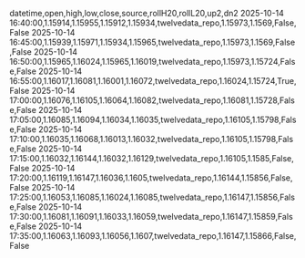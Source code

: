 datetime,open,high,low,close,source,rollH20,rollL20,up2,dn2
2025-10-14 16:40:00,1.15914,1.15955,1.15912,1.15934,twelvedata_repo,1.15973,1.1569,False,False
2025-10-14 16:45:00,1.15939,1.15971,1.15934,1.15965,twelvedata_repo,1.15973,1.1569,False,False
2025-10-14 16:50:00,1.15965,1.16024,1.15965,1.16019,twelvedata_repo,1.15973,1.15724,False,False
2025-10-14 16:55:00,1.16017,1.16081,1.16001,1.16072,twelvedata_repo,1.16024,1.15724,True,False
2025-10-14 17:00:00,1.16076,1.16105,1.16064,1.16082,twelvedata_repo,1.16081,1.15728,False,False
2025-10-14 17:05:00,1.16085,1.16094,1.16034,1.16035,twelvedata_repo,1.16105,1.15798,False,False
2025-10-14 17:10:00,1.16035,1.16068,1.16013,1.16032,twelvedata_repo,1.16105,1.15798,False,False
2025-10-14 17:15:00,1.16032,1.16144,1.16032,1.16129,twelvedata_repo,1.16105,1.1585,False,False
2025-10-14 17:20:00,1.16119,1.16147,1.16036,1.1605,twelvedata_repo,1.16144,1.15856,False,False
2025-10-14 17:25:00,1.16053,1.16085,1.16024,1.16085,twelvedata_repo,1.16147,1.15856,False,False
2025-10-14 17:30:00,1.16081,1.16091,1.16033,1.16059,twelvedata_repo,1.16147,1.15859,False,False
2025-10-14 17:35:00,1.16063,1.16093,1.16056,1.1607,twelvedata_repo,1.16147,1.15866,False,False
